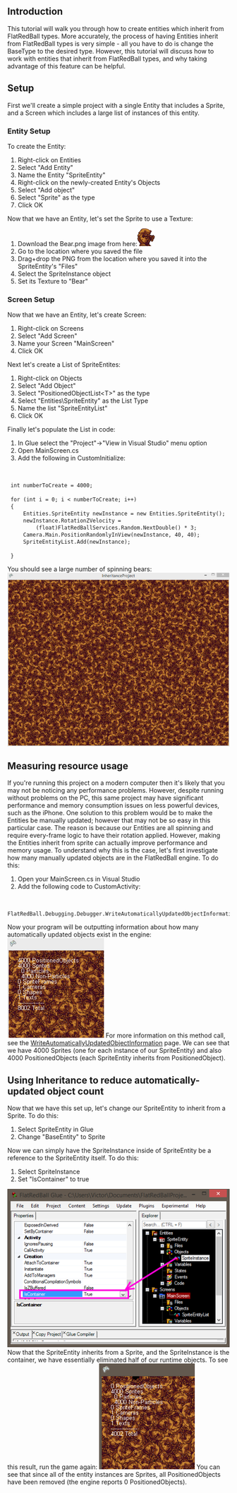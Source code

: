 ## Introduction

This tutorial will walk you through how to create entities which inherit from FlatRedBall types. More accurately, the process of having Entities inherit from FlatRedBall types is very simple - all you have to do is change the BaseType to the desired type. However, this tutorial will discuss how to work with entities that inherit from FlatRedBall types, and why taking advantage of this feature can be helpful.

## Setup

First we'll create a simple project with a single Entity that includes a Sprite, and a Screen which includes a large list of instances of this entity.

### Entity Setup

To create the Entity:

1.  Right-click on Entities
2.  Select "Add Entity"
3.  Name the Entity "SpriteEntity"
4.  Right-click on the newly-created Entity's Objects
5.  Select "Add object"
6.  Select "Sprite" as the type
7.  Click OK

Now that we have an Entity, let's set the Sprite to use a Texture:

1.  Download the Bear.png image from here:![Bear.png](/media/migrated_media-Bear.png)
2.  Go to the location where you saved the file
3.  Drag+drop the PNG from the location where you saved it into the SpriteEntity's "Files"
4.  Select the SpriteInstance object
5.  Set its Texture to "Bear"

### Screen Setup

Now that we have an Entity, let's create Screen:

1.  Right-click on Screens
2.  Select "Add Screen"
3.  Name your Screen "MainScreen"
4.  Click OK

Next let's create a List of SpriteEntites:

1.  Right-click on Objects
2.  Select "Add Object"
3.  Select "PositionedObjectList\<T\>" as the type
4.  Select "Entities\SpriteEntity" as the List Type
5.  Name the list "SpriteEntityList"
6.  Click OK

Finally let's populate the List in code:

1.  In Glue select the "Project"-\>"View in Visual Studio" menu option
2.  Open MainScreen.cs
3.  Add the following in CustomInitialize:

&nbsp;

     int numberToCreate = 4000;

     for (int i = 0; i < numberToCreate; i++)
     {
         Entities.SpriteEntity newInstance = new Entities.SpriteEntity();
         newInstance.RotationZVelocity = 
             (float)FlatRedBallServices.Random.NextDouble() * 3;
         Camera.Main.PositionRandomlyInView(newInstance, 40, 40);
         SpriteEntityList.Add(newInstance);

     }

You should see a large number of spinning bears: ![InheritanceProject1.PNG](/media/migrated_media-InheritanceProject1.PNG)

## Measuring resource usage

If you're running this project on a modern computer then it's likely that you may not be noticing any performance problems. However, despite running without problems on the PC, this same project may have significant performance and memory consumption issues on less powerful devices, such as the iPhone. One solution to this problem would be to make the Entities be manually updated; however that may not be so easy in this particular case. The reason is because our Entities are all spinning and require every-frame logic to have their rotation applied. However, making the Entities inherit from sprite can actually improve performance and memory usage. To understand why this is the case, let's first investigate how many manually updated objects are in the FlatRedBall engine. To do this:

1.  Open your MainScreen.cs in Visual Studio
2.  Add the following code to CustomActivity:

&nbsp;

    FlatRedBall.Debugging.Debugger.WriteAutomaticallyUpdatedObjectInformation();

Now your program will be outputting information about how many automatically updated objects exist in the engine: ![AutomaticallyUpdatedOutput1.PNG](/media/migrated_media-AutomaticallyUpdatedOutput1.PNG) For more information on this method call, see the [WriteAutomaticallyUpdatedObjectInformation](/documentation/api/flatredball/debugging/debugger/writeautomaticallyupdatedobjectinformation.md) page. We can see that we have 4000 Sprites (one for each instance of our SpriteEntity) and also 4000 PositionedObjects (each SpriteEntity inherits from PositionedObject).

## Using Inheritance to reduce automatically-updated object count

Now that we have this set up, let's change our SpriteEntity to inherit from a Sprite. To do this:

1.  Select SpriteEntity in Glue
2.  Change "BaseEntity" to Sprite

Now we can simply have the SpriteInstance inside of SpriteEntity be a reference to the SpriteEntity itself. To do this:

1.  Select SpriteInstance
2.  Set "IsContainer" to true

![IsContainer.png](/media/migrated_media-IsContainer.png) Now that the SpriteEntity inherits from a Sprite, and the SpriteInstance is the container, we have essentially eliminated half of our runtime objects. To see this result, run the game again: ![ReducedObjectCountFromInheritance.PNG](/media/migrated_media-ReducedObjectCountFromInheritance.PNG) You can see that since all of the entity instances are Sprites, all PositionedObjects have been removed (the engine reports 0 PositionedObjects).
